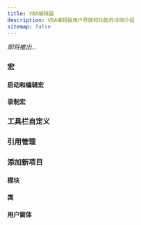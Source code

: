```yaml
---
title: VBA编辑器
description: VBA编辑器用户界面和功能的详细介绍
sitemap: false
---
```

*即将推出...*

### 宏

#### 启动和编辑宏
#### 录制宏

### 工具栏自定义
### 引用管理

### 添加新项目
#### 模块
#### 类
#### 用户窗体